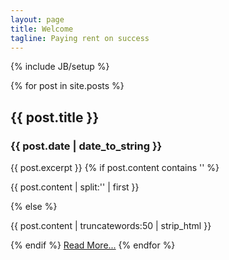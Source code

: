```yaml
---
layout: page
title: Welcome
tagline: Paying rent on success
---
```

{% include JB/setup %}

{% for post in site.posts %}
  <h2>{{ post.title }}</h2>
  <h3>{{ post.date | date_to_string }}</h3>
  {{ post.excerpt }}
  {% if post.content contains '<!--more-->' %}
    <p>{{ post.content | split:'<!--more-->' | first }}</p>
  {% else %}
    <p>{{ post.content | truncatewords:50 | strip_html }}</p>
  {% endif %}
  <a href="{{ BASE_PATH }}{{ post.url }}">Read More...</a>
{% endfor %}
